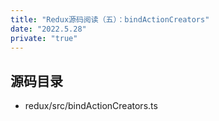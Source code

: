 ```yaml
---
title: "Redux源码阅读（五）：bindActionCreators"
date: "2022.5.28"
private: "true"
---
```



## 源码目录

- redux/src/bindActionCreators.ts

  


    